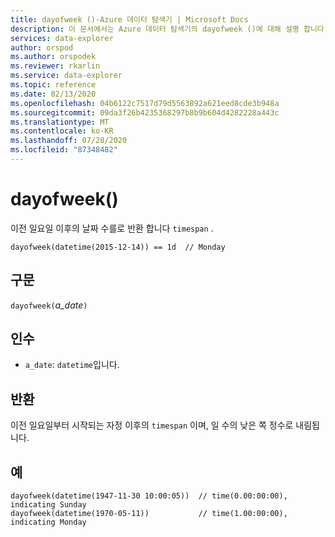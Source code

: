 ```yaml
---
title: dayofweek ()-Azure 데이터 탐색기 | Microsoft Docs
description: 이 문서에서는 Azure 데이터 탐색기의 dayofweek ()에 대해 설명 합니다.
services: data-explorer
author: orspod
ms.author: orspodek
ms.reviewer: rkarlin
ms.service: data-explorer
ms.topic: reference
ms.date: 02/13/2020
ms.openlocfilehash: 04b6122c7517d79d5563892a621eed8cde3b948a
ms.sourcegitcommit: 09da3f26b4235368297b8b9b604d4282228a443c
ms.translationtype: MT
ms.contentlocale: ko-KR
ms.lasthandoff: 07/28/2020
ms.locfileid: "87348482"
---
```

# <a name="dayofweek"></a>dayofweek()

이전 일요일 이후의 날짜 수를로 반환 합니다 `timespan` .

```kusto
dayofweek(datetime(2015-12-14)) == 1d  // Monday
```

## <a name="syntax"></a>구문

`dayofweek(`*a_date*`)`

## <a name="arguments"></a>인수

* `a_date`: `datetime`입니다.

## <a name="returns"></a>반환

이전 일요일부터 시작되는 자정 이후의 `timespan` 이며, 일 수의 낮은 쪽 정수로 내림됩니다.

## <a name="examples"></a>예

```kusto
dayofweek(datetime(1947-11-30 10:00:05))  // time(0.00:00:00), indicating Sunday
dayofweek(datetime(1970-05-11))           // time(1.00:00:00), indicating Monday
```
